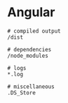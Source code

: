 # Angular

```gitignore
# compiled output
/dist

# dependencies
/node_modules

# logs
*.log

# miscellaneous
.DS_Store
```
